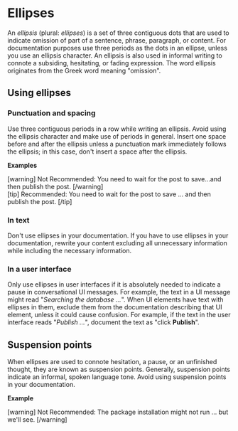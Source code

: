 # Ellipses

<!--Key point: In general, avoid using ellipses. -->

An *ellipsis* (plural: *ellipses*) is a set of three contiguous dots that are used to indicate omission of part of a sentence, phrase, paragraph, or content. For documentation purposes use three periods as the dots in an ellipse, unless you use an ellipsis character. An ellipsis is also used in informal writing to connote a subsiding, hesitating, or fading expression. The word ellipsis originates from the Greek word meaning "omission".

## Using ellipses

### Punctuation and spacing

Use three contiguous periods in a row while writing an ellipsis. Avoid using the ellipsis character and make use of periods in general. Insert one space before and after the ellipsis unless a punctuation mark immediately follows the ellipsis; in this case, don't insert a space after the ellipsis.

**Examples**

[warning] Not Recommended: You need to wait for the post to save...and then publish the post. [/warning]  
[tip] Recommended: You need to wait for the post to save ... and then publish the post. [/tip]

### In text

Don't use ellipses in your documentation. If you have to use ellipses in your documentation, rewrite your content excluding all unnecessary information while including the necessary information.

### In a user interface

Only use ellipses in user interfaces if it is absolutely needed to indicate a pause in conversational UI messages. For example, the text in a UI message might read "*Searching the database ...*".
When UI elements have text with ellipses in them, exclude them from the documentation describing that UI element, unless it could cause confusion. For example, if the text in the user interface reads "*Publish ...*", document the text as "click **Publish**".

## Suspension points

When ellipses are used to connote hesitation, a pause, or an unfinished thought, they are known as suspension points. Generally, suspension points indicate an informal, spoken language tone.  Avoid using suspension points in your documentation.

**Example**  

[warning] Not Recommended: The package installation might not run ... but we'll see. [/warning]  

